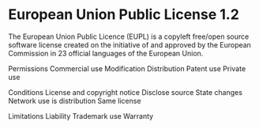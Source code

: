 European Union Public License 1.2
=================================

The European Union Public
Licence (EUPL) is a copyleft
free/open source software
license created on the
initiative of and approved by
the European Commission in 23
official languages of the
European Union.

Permissions
Commercial use
Modification
Distribution
Patent use
Private use

Conditions
License and copyright notice
Disclose source
State changes
Network use is distribution
Same license

Limitations
Liability
Trademark use
Warranty
